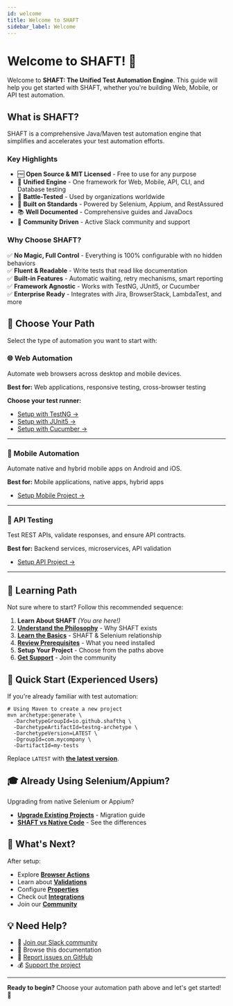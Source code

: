 ```yaml
---
id: welcome
title: Welcome to SHAFT
sidebar_label: Welcome
---
```


# Welcome to SHAFT! 🚀

Welcome to **SHAFT: The Unified Test Automation Engine**. This guide will help you get started with SHAFT, whether you're building Web, Mobile, or API test automation.

## What is SHAFT?

SHAFT is a comprehensive Java/Maven test automation engine that simplifies and accelerates your test automation efforts.

### Key Highlights

- 🆓 **Open Source & MIT Licensed** - Free to use for any purpose
- 🔧 **Unified Engine** - One framework for Web, Mobile, API, CLI, and Database testing
- 🌟 **Battle-Tested** - Used by organizations worldwide
- 💪 **Built on Standards** - Powered by Selenium, Appium, and RestAssured
- 📚 **Well Documented** - Comprehensive guides and JavaDocs
- 🤝 **Community Driven** - Active Slack community and support

### Why Choose SHAFT?

✅ **No Magic, Full Control** - Everything is 100% configurable with no hidden behaviors  
✅ **Fluent & Readable** - Write tests that read like documentation  
✅ **Built-in Features** - Automatic waiting, retry mechanisms, smart reporting  
✅ **Framework Agnostic** - Works with TestNG, JUnit5, or Cucumber  
✅ **Enterprise Ready** - Integrates with Jira, BrowserStack, LambdaTest, and more

## 🎯 Choose Your Path

Select the type of automation you want to start with:

### 🌐 Web Automation
Automate web browsers across desktop and mobile devices.

**Best for:** Web applications, responsive testing, cross-browser testing

**Choose your test runner:**
- [Setup with TestNG →](/docs/Getting_Started/setup_web_testng)
- [Setup with JUnit5 →](/docs/Getting_Started/setup_web_junit5)
- [Setup with Cucumber →](/docs/Getting_Started/setup_web_cucumber)

---

### 📱 Mobile Automation
Automate native and hybrid mobile apps on Android and iOS.

**Best for:** Mobile applications, native apps, hybrid apps

- [Setup Mobile Project →](/docs/Getting_Started/setup_mobile)

---

### 🔌 API Testing
Test REST APIs, validate responses, and ensure API contracts.

**Best for:** Backend services, microservices, API validation

- [Setup API Project →](/docs/Getting_Started/setup_api)

---

## 📖 Learning Path

Not sure where to start? Follow this recommended sequence:

1. **Learn About SHAFT** *(You are here!)*
2. [**Understand the Philosophy**](/docs/Getting_Started/first_steps) - Why SHAFT exists
3. [**Learn the Basics**](/docs/Getting_Started/first_steps_2) - SHAFT & Selenium relationship
4. [**Review Prerequisites**](/docs/Getting_Started/first_steps_4) - What you need installed
5. **Setup Your Project** - Choose from the paths above
6. [**Get Support**](/docs/Getting_Started/support) - Join the community

## 🚀 Quick Start (Experienced Users)

If you're already familiar with test automation:

```shell
# Using Maven to create a new project
mvn archetype:generate \
  -DarchetypeGroupId=io.github.shafthq \
  -DarchetypeArtifactId=testng-archetype \
  -DarchetypeVersion=LATEST \
  -DgroupId=com.mycompany \
  -DartifactId=my-tests
```

Replace `LATEST` with **[the latest version](https://github.com/ShaftHQ/testng-archetype/releases/latest)**.

## 🎓 Already Using Selenium/Appium?

Upgrading from native Selenium or Appium?
- [**Upgrade Existing Projects**](/docs/Getting_Started/first_steps_6) - Migration guide
- [**SHAFT vs Native Code**](/docs/Getting_Started/first_steps_3) - See the differences

## 🌟 What's Next?

After setup:
- Explore [**Browser Actions**](/docs/Keywords/GUI/Browser_Actions)
- Learn about [**Validations**](/docs/Keywords/Validations/Overview)
- Configure [**Properties**](/docs/Properties/PropertyTypes)
- Check out [**Integrations**](/docs/Getting_Started/integrations)
- Join our [**Community**](/docs/Getting_Started/support)

## 💡 Need Help?

- 💬 [Join our Slack community](/docs/Getting_Started/support)
- 📖 Browse this documentation
- 🐛 [Report issues on GitHub](https://github.com/ShaftHQ/SHAFT_ENGINE/issues)
- 💰 [Support the project](https://github.com/sponsors/MohabMohie/)

---

**Ready to begin?** Choose your automation path above and let's get started! 🎉
